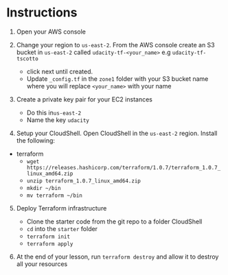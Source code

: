 # Instructions
1. Open your AWS console

2. Change your region to `us-east-2`. From the AWS console create an S3 bucket in `us-east-2` called `udacity-tf-<your_name>` e.g `udacity-tf-tscotto`
    - click next until created.
    - Update `_config.tf` in the `zone1` folder with your S3 bucket name where you will replace `<your_name>` with your name

3. Create a private key pair for your EC2 instances
    - Do this in`us-east-2`
    - Name the key `udacity`

4. Setup your CloudShell. Open CloudShell in the `us-east-2` region. Install the following:

- terraform
    - `wget https://releases.hashicorp.com/terraform/1.0.7/terraform_1.0.7_linux_amd64.zip`
    - `unzip terraform_1.0.7_linux_amd64.zip`
    - `mkdir ~/bin`
    - `mv terraform ~/bin`

5. Deploy Terraform infrastructure
    - Clone the starter code from the git repo to a folder CloudShell
    - `cd` into the `starter` folder
    - `terraform init`
    - `terraform apply`

6. At the end of your lesson, run `terraform destroy` and allow it to destroy all your resources